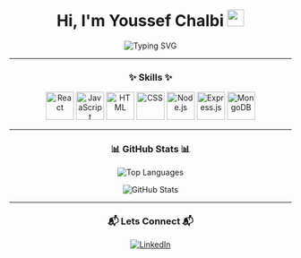 <h1 align="center">Hi, I'm Youssef Chalbi <img src="https://media.giphy.com/media/hvRJCLFzcasrR4ia7z/giphy.gif" width="30px"></h1>

<p align="center">
  <img src="https://readme-typing-svg.demolab.com?font=Fira+Code&size=24&duration=2000&pause=1000&color=00FF00&center=true&width=435&lines=Software+Engeneering+Student" alt="Typing SVG">
</p>

---

### <p align="center">✨ Skills ✨</p>

<p align="center">
  <img src="https://media.giphy.com/media/eNAsjO55tPbgaor7ma/giphy.gif" alt="React" width="50" />
  <img src="https://media.giphy.com/media/3rCcV6sC1o2GY/giphy.gif" alt="JavaScript" width="50" />
  <img src="https://media.giphy.com/media/XAxylRMCdpbEWUAvr8/giphy.gif" alt="HTML" width="50" />
  <img src="https://media.giphy.com/media/css.gif" alt="CSS" width="50" />
  <img src="https://media.giphy.com/media/ln7z2eWriiQAllfVcn/giphy.gif" alt="Node.js" width="50" />
  <img src="https://media.giphy.com/media/kH1DBkPNyZPOk0BxrM/giphy.gif" alt="Express.js" width="50" />
  <img src="https://media.giphy.com/media/VxbP4Yl5ly3hBXfwTw/giphy.gif" alt="MongoDB" width="50" />
</p>


---

### <p align="center">📊 GitHub Stats 📊</p>

<p align="center">
  <img align="center" src="https://github-readme-stats.vercel.app/api/top-langs/?username=ChYoussef02&layout=compact&theme=dark" alt="Top Languages" />
</p>
<p align="center">
  <img align="center" src="https://github-readme-stats.vercel.app/api?username=ChYoussef02&show_icons=true&theme=dark" alt="GitHub Stats" />
</p>

---

### <p align="center">📬 Lets Connect  📬</p>

<p align="center">
  <a href="https://www.linkedin.com/in/youssef-chalbi-0584a9182/">
    <img src="https://img.shields.io/badge/LinkedIn-blue?logo=linkedin&style=for-the-badge" alt="LinkedIn">
  </a>
</p>

